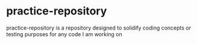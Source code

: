 # practice-repository
practice-repository is a repository designed to solidify coding concepts or testing purposes for any code I am working on

